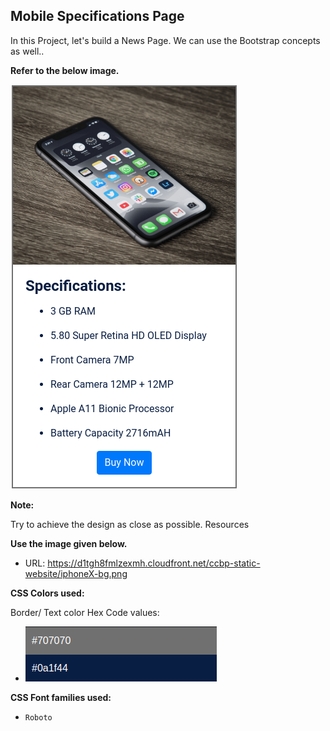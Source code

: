 ## Mobile Specifications Page

In this Project, let's build a News Page. We can use the Bootstrap concepts as well..



**Refer to the below image.**

![mobile-specifications-webpage](image.png)


**Note:**

Try to achieve the design as close as possible.
Resources

**Use the image given below.**
- URL: https://d1tgh8fmlzexmh.cloudfront.net/ccbp-static-website/iphoneX-bg.png



**CSS Colors used:**



Border/ Text color Hex Code values:
- ![color](image-1.png)



**CSS Font families used:**
- `Roboto`